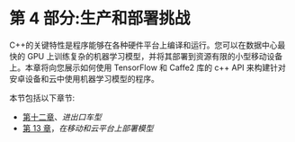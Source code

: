 # 第 4 部分:生产和部署挑战

C++的关键特性是程序能够在各种硬件平台上编译和运行。您可以在数据中心最快的 GPU 上训练复杂的机器学习模型，并将其部署到资源有限的小型移动设备上。本章将向您展示如何使用 TensorFlow 和 Caffe2 库的 c++ API 来构建针对安卓设备和云中使用机器学习模型的程序。

本节包括以下章节:

*   [第十二章](12.html)、*进出口车型*
*   [第 13 章](13.html)，*在移动和云平台上部署模型*